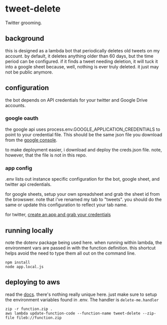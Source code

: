 # tweet-delete
Twitter grooming.

## background
this is designed as a lambda bot that periodically deletes old tweets on my account. by default, it deletes anything older than 60 days, but the time period can be configured. if it finds a tweet needing deletion, it will tuck it into a google sheet because, well, nothing is ever truly deleted. it just may not be public anymore. 

## configuration
the bot depends on API credentials for your twitter and Google Drive accounts. 

### google oauth
the google api uses process.env.GOOGLE_APPLICATION_CREDENTIALS to point to your credential file. This should be the same json file you download from the [google console](https://support.google.com/googleapi/answer/6158862?hl=en). 

to make deployment easier, i download and deploy the creds.json file. note, however, that the file is not in this repo.

### app config
.env lists out instance specific configuration for the bot, google sheet, and twitter api credentials.

for google sheets, setup your own spreadsheet and grab the sheet id from the browswer. note that i've renamed my tab to "tweets". you should do the same or update this configuration to reflect your tab name.

for twitter, [create an app and grab your credentials](https://developer.twitter.com/en/apps)

## running locally
note the dotenv package being used here. when running within lambda, the environment vars are passed in with the function definition. this shortcut helps avoid the need to type them all out on the command line.
```
npm install
node app.local.js
```

## deploying to aws
read the [docs](https://docs.aws.amazon.com/lambda/index.html). there's nothing really unique here. just make sure to setup the environment variables found in .env. The handler is ```delete-me.handler```
```
zip -r function.zip .
aws lambda update-function-code --function-name tweet-delete --zip-file fileb://function.zip
```

